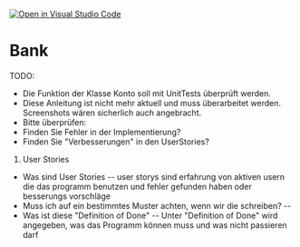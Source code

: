 [![Open in Visual Studio Code](https://classroom.github.com/assets/open-in-vscode-718a45dd9cf7e7f842a935f5ebbe5719a5e09af4491e668f4dbf3b35d5cca122.svg)](https://classroom.github.com/online_ide?assignment_repo_id=11979556&assignment_repo_type=AssignmentRepo)
# Bank

TODO:
- Die Funktion der Klasse Konto soll mit UnitTests überprüft werden.
- Diese Anleitung ist nicht mehr aktuell und muss überarbeitet werden. Screenshots wären sicherlich auch angebracht.
- Bitte überprüfen:
- Finden Sie Fehler in der Implementierung?
- Finden Sie "Verbesserungen" in den UserStories?


1. User Stories
- Was sind User Stories
-- user storys sind erfahrung von aktiven usern die das programm benutzen und fehler gefunden haben oder besserungs vorschläge
- Muss ich auf ein bestimmtes Muster achten, wenn wir die schreiben?
--
- Was ist diese "Definition of Done"
-- Unter "Definition of Done" wird angegeben, was das Programm können muss und was nicht passieren darf



